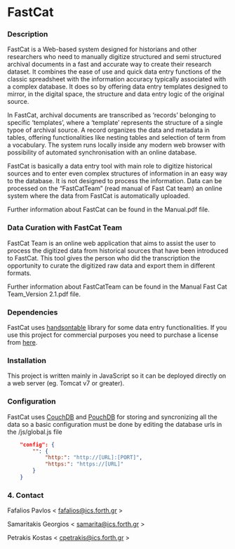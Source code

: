 # FastCat


### Description ###

FastCat is a Web-based system designed for historians and other researchers who need to manually digitize
structured and semi structured archival documents in a fast and accurate way to create their research
dataset. It combines the ease of use and quick data entry functions of the classic spreadsheet with the
information accuracy typically associated with a complex database. It does so by offering data entry
templates designed to mirror, in the digital space, the structure and data entry logic of the original source. 

In FastCat, archival documents are transcribed as ‘records’ belonging to specific ‘templates’, where a ‘template’ represents the structure of a single typoe of archival source. A record organizes the data and metadata in tables, offering functionalities like nesting tables and selection of term from a vocabulary.
The system runs locally inside any modern web browser with possibility of automated synchronisation with an online database. 

FastCat is basically a data entry tool with main role to digitize historical sources and to enter even complex structures of information in an easy way to the database. It is not designed to process the information.
Data can be processed on the “FastCatTeam” (read manual of Fast Cat team) an online system where the
data from FastCat is automatically uploaded.

Further information about FastCat can be found in the Manual.pdf file.

### Data Curation with FastCat Team ###

FastCat Team is an online web application that aims to assist the user to process the digitized data from historical
sources that have been introduced to FastCat. This tool gives the person who did the transcription the opportunity to curate the digitized raw data and export them in different formats.

Further information about FastCatTeam can be found in the Manual Fast Cat Team_Version 2.1.pdf file.

### Dependencies ###

FastCat uses [handsontable](https://handsontable.com/) library for some data entry functionalities. If you use this project for commercial purposes you need to purchase a license from [here](https://handsontable.com/pricing).

### Installation ###

This project is written mainly in JavaScript so it can be deployed directly on a web server (eg. Tomcat v7 or greater).

### Configuration ###

FastCat uses [CouchDB](https://couchdb.apache.org/) and [PouchDB](https://pouchdb.com/) for storing and syncronizing all the data so a basic configuration must be done by editing the database urls in the 
/js/global.js file

```json
    "config": {
        "": {
            "http:": "http://[URL]:[PORT]",
            "https:": "https://[URL]"
        }      
    }
```

### 4. Contact ### 

Fafalios Pavlos < fafalios@ics.forth.gr >

Samaritakis Georgios < samarita@ics.forth.gr >

Petrakis Kostas < cpetrakis@ics.forth.gr >


